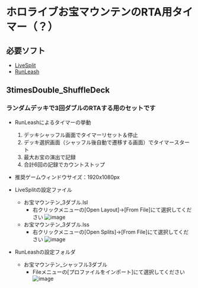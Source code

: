 # ホロライブお宝マウンテンのRTA用タイマー（？）
## 必要ソフト
- [LiveSplit](https://livesplit.org/downloads/)
- [RunLeash](https://autosplithelper-firebase.web.app/docs/02install/)

## 3timesDouble_ShuffleDeck
### ランダムデッキで3回ダブルのRTAする用のセットです
- RunLeashによるタイマーの挙動
  1. デッキシャッフル画面でタイマーリセット＆停止
  2. デッキ選択画面（シャッフル後自動で遷移する画面）でタイマースタート
  3. 最大お宝の演出で記録
  4. 合計6回の記録でカウントストップ
- 推奨ゲームウィンドウサイズ：1920x1080px

- LiveSplitの設定ファイル
  - お宝マウンテン_3ダブル.lsl
    - 右クリックメニューの[Open Layout]->[From File]にて選択してください
      ![image](https://github.com/user-attachments/assets/68e6e0e2-82d5-4138-a5d6-4f19d2f64cdf)
  - お宝マウンテン_3ダブル.lss
    - 右クリックメニューの[Open Splits]->[From File]にて選択してください
      ![image](https://github.com/user-attachments/assets/3a2a8518-679e-421d-9886-432f97847544)
- RunLeashの設定フォルダ
  - お宝マウンテン_シャッフル3ダブル
    - Fileメニューの[プロファイルをインポート]にて選択してください
      ![image](https://github.com/user-attachments/assets/bf754802-7429-4620-9a86-b688d8d9a579)
